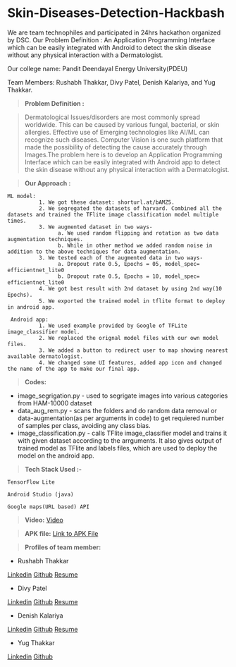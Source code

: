 # Skin-Diseases-Detection-Hackbash

We are team technophiles and participated in 24hrs hackathon organized by DSC. Our Problem Definition : An Application Programming Interface which can be easily integrated with Android to detect the skin disease without any physical interaction with a Dermatologist. 

Our college name: Pandit Deendayal Energy University(PDEU)

Team Members: Rushabh Thakkar, Divy Patel, Denish Kalariya, and Yug Thakkar.


> **Problem Definition :**

> Dermatological Issues/disorders are most commonly spread worldwide. This can be caused by various fungal, bacterial, or skin allergies. Effective use of Emerging technologies like AI/ML can recognize such diseases. Computer Vision is one such platform that made the possibility of detecting the cause accurately through Images.The problem here is to develop an Application Programming Interface which can be easily integrated with Android app to detect the skin disease without any physical interaction with a Dermatologist.


> **Our Approach :**

    ML model:
              1. We got these dataset: shorturl.at/bAMZ5.
              2. We segregated the datasets of harvard. Combined all the datasets and trained the TFlite image classification model multiple times.
              3. We augmented dataset in two ways-
                    a. We used random flipping and rotation as two data augmentation techniques.
                    b. While in other method we added random noise in addition to the above techniques for data augmentation.
              3. We tested each of the augmented data in two ways-
                    a. Dropout rate 0.5, Epochs = 05, model_spec= efficientnet_lite0
                    b. Dropout rate 0.5, Epochs = 10, model_spec= efficientnet_lite0
              4. We got best result with 2nd dataset by using 2nd way(10 Epochs).
              5. We exported the trained model in tflite format to deploy in android app.

     Android app:
              1. We used example provided by Google of TFLite image_classifier model.
              2. We replaced the orignal model files with our own model files.
              3. We added a button to redirect user to map showing nearest available dermatologist.
              4. We changed some UI features, added app icon and changed the name of the app to make our final app.
  
  
> **Codes:**   
    
- image_segrigation.py - used to segrigate images into various categories from HAM-10000 dataset
- data_aug_rem.py - scans the folders and do random data removal or data-augmentation(as per arguments in code) to get requiered number of samples per class, avoiding any class bias.
- image_classification.py - calls TFlite image_classifier model and trains it with given dataset according to the arrguments. It also gives output of trained model as TFlite and labels files, which are used to deploy the model on the android app.


> **Tech Stack Used :-**

    TensorFlow Lite

    Android Studio (java)

    Google maps(URL based) API


> **Video:** [Video](https://youtu.be/bV5bhKFsdYY)

> **APK file:** [Link to APK File](https://drive.google.com/file/d/10DnwVU_na934VCRcrFEpBOYV6pfqOaVp/view?usp=sharing)


> **Profiles of team member:** 

- Rushabh Thakkar

[Linkedin](https://www.linkedin.com/in/rushabhthakkar/)
[Github](https://github.com/rushabh1605)
[Resume](https://drive.google.com/file/d/1MrEST2m7OiMRPsB-F7QaoezXCIzPOo8W/view?usp=sharing)

- Divy Patel

[Linkedin](www.linkedin.com/in/divy-patel-7b369118b)
[Github](https://github.com/Divy2000)
[Resume](https://drive.google.com/file/d/15co1lwJ51Ld9ydJyfPFAF2lXNLlU-3ZA/view?usp=sharing)

- Denish Kalariya

[Linkedin](https://www.linkedin.com/in/denish-kalariya-b22a641ba/)
[Github](https://github.com/Dk-21)
[Resume](https://drive.google.com/file/d/1gPyanEH-bpqPr0HxINCMX1v-Ufz2Jbm2/view?usp=sharing)

- Yug Thakkar

[Linkedin](https://www.linkedin.com/in/yug-thakkar-6a0021179/)
[Github](https://github.com/yugthakkar16)

